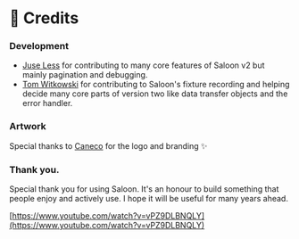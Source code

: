 # 🤗 Credits

### Development

* [Juse Less](https://github.com/juse-less) for contributing to many core features of Saloon v2 but mainly pagination and debugging.
* [Tom Witkowski](https://github.com/Gummibeer) for contributing to Saloon's fixture recording and helping decide many core parts of version two like data transfer objects and the error handler.

### Artwork

Special thanks to [Caneco](https://twitter.com/caneco) for the logo and branding ✨

### Thank you.

Special thank you for using Saloon. It's an honour to build something that people enjoy and actively use. I hope it will be useful for many years ahead.

[https://www.youtube.com/watch?v=vPZ9DLBNQLY](https://www.youtube.com/watch?v=vPZ9DLBNQLY)
